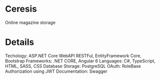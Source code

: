 # Ceresis
Online magazine storage

# Details
Techology: ASP.NET Core WebAPI RESTFul, EntityFramework Core, Bootstrap
Frameworks: .NET CORE, Angular 6
Languages: C#, TypeScript, HTML, SASS, CSS
Database Storage: PostgreSQL
OAuth: RoleBase Authorization using JWT
Documentation: Swagger

